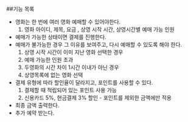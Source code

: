 ##기능 목록
* 영화는 한 번에 여러 영화 예매할 수 있어야한다.
	1. 영화 아이디, 제목, 요금 , 상영 시작 시간, 상영시간별 예매 가능 인원    
* 예매가 가능한 상태이면 결제를 진행한다.  
* 예매가 불가능한 경우 그 이유를 보여주고, 다시 예매할 수 있도록 해야 한다. 
	1. 상영 시작 시간이 이미 지난 영화 선택한 경우
	2. 예매 가능한 인원 초과
	3. 두영화의 시간 차이 1시간 이내가 아닌 경우
	4. 상영목록에 없는 영화 선택  
* 결제 유형에 따라 할인율이 달라지고, 포인트를 사용할 수 있다. 
	1. 결제할 때 적립되어 있는 포인트 사용 가능
	2. 신용카드 5%, 현금결제 3% 할인 - 포인트를 제외한 금액에만 적용  
* 최종 금액 출력한다.  
* 추가 예약 받는다.